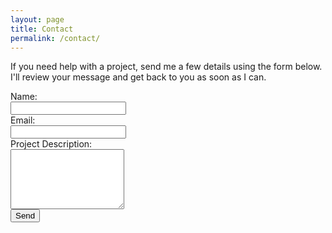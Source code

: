 ```yaml
---
layout: page
title: Contact
permalink: /contact/
---
```


If you need help with a project, send me a few details using the form below. I'll review your message and get back to you as soon as I can.

<form action="https://getsimpleform.com/messages?form_api_token=b617a1911d04529c339a442e31e7ad40" method="post">
<input type='hidden' name='redirect_to' value='http://skeen.ca/thanks/' />
  Name: <br/>
  <input type='text' name='name' /><br/>
  Email: <br/>
  <input type='text' name='email' /><br/>
  Project Description: <br/>
  <textarea rows="6" name='description'></textarea>
  <br/>
  <input type='submit' class='button' value='Send' />
</form>
